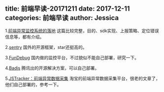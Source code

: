 title: 前端早读-20171211
date: 2017-12-11
categories: 前端早读
author: Jessica
---

1.[前端异常监控系统的落地](http://gitbook.cn/books/58d88672352f8a2575986c92/index.html)
这篇比较完整，目的、sdk实现、上报策略、定位错误信息等，都有介绍。

2.[sentry](https://github.com/getsentry/sentry)
国外的开源框架，star还挺高的。

3.[FunDebug](https://fundebug.com/)
国内做的监控平台，不过貌似不能自己部署，研究一下。

4.[Badjs](http://betterjs.github.io/)
腾讯出的开源解决方案，可以自己部署。

5.[JSTracker：前端异常数据采集](http://taobaofed.org/blog/2015/10/28/jstracker-how-to-collect-data/)
淘宝的前端异常数据采集平台，很老的文章了，他们自己部署的，参考一下。
